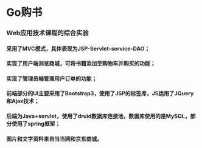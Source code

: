 ﻿# Go购书

### Web应用技术课程的综合实验
#### 采用了MVC模式，具体表现为JSP-Servlet-service-DAO；
#### 实现了用户端浏览商城，可将书籍添加至购物车并购买的功能；
#### 实现了管理员端管理用户订单的功能；
#### 前端部分的UI主要采用了Bootstrap3，使用了JSP的标签库，JS运用了JQuery和Ajax技术；
#### 后端为Java+servlet，使用了druid数据库连接池，数据库使用的是MySQL，部分使用了spring框架；
#### 图片和文字资料来自当当网和京东商城。
